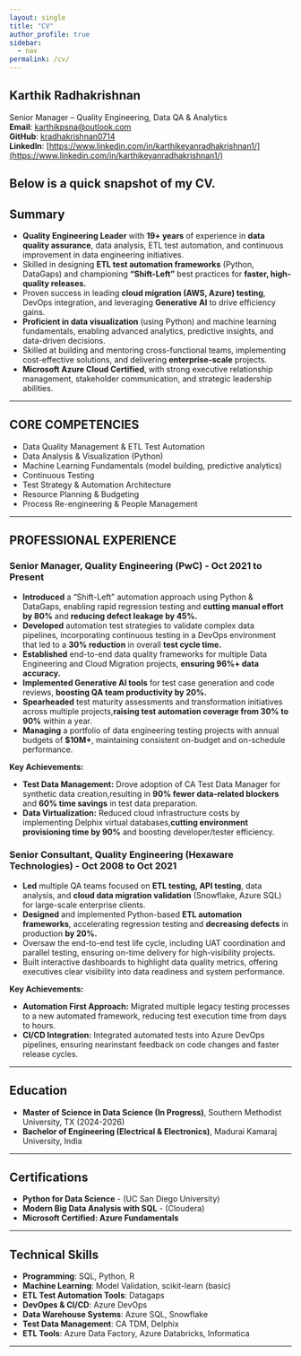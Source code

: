 ```yaml
---
layout: single
title: "CV"
author_profile: true
sidebar:
  - nav
permalink: /cv/
---
```


## Karthik Radhakrishnan
Senior Manager – Quality Engineering, Data QA & Analytics  
**Email**: karthikpsna@outlook.com  
**GitHub**: [kradhakrishnan0714](https://github.com/kradhakrishnan0714)  
**LinkedIn**: [https://www.linkedin.com/in/karthikeyanradhakrishnan1/](https://www.linkedin.com/in/karthikeyanradhakrishnan1/)

Below is a quick snapshot of my CV. 
---

## Summary

- **Quality Engineering Leader** with **19+ years** of experience in **data quality assurance**, data analysis, ETL test automation, and continuous improvement in data engineering initiatives.
- Skilled in designing **ETL test automation frameworks** (Python, DataGaps) and championing **“Shift-Left”** best practices for **faster, high-quality releases.**
- Proven success in leading **cloud migration (AWS, Azure) testing**, DevOps integration, and leveraging **Generative AI** to drive efficiency gains.
- **Proficient in data visualization** (using Python) and machine learning fundamentals, enabling advanced analytics, predictive insights, and data-driven decisions.
- Skilled at building and mentoring cross-functional teams, implementing cost-effective solutions, and delivering **enterprise-scale** projects.
- **Microsoft Azure Cloud Certified**, with strong executive relationship management, stakeholder communication, and strategic leadership abilities.

---

## CORE COMPETENCIES

- Data Quality Management & ETL Test Automation
- Data Analysis & Visualization (Python)
- Machine Learning Fundamentals (model building, predictive analytics)
- Continuous Testing
- Test Strategy & Automation Architecture
- Resource Planning & Budgeting
- Process Re-engineering & People Management

---

## PROFESSIONAL EXPERIENCE

### Senior Manager, Quality Engineering (PwC) - Oct 2021 to Present
- **Introduced** a “Shift-Left” automation approach using Python & DataGaps, enabling rapid regression testing and **cutting manual effort by 80%** and **reducing defect leakage by 45%.**
- **Developed** automation test strategies to validate complex data pipelines, incorporating continuous testing in a DevOps environment that led to a **30% reduction** in overall **test cycle time.**
- **Established** end-to-end data quality frameworks for multiple Data Engineering and Cloud Migration projects, **ensuring 96%+ data accuracy.**
- **Implemented Generative AI tools** for test case generation and code reviews, **boosting QA team productivity by 20%.**
- **Spearheaded** test maturity assessments and transformation initiatives across multiple projects,**raising test automation coverage from 30% to 90%** within a year.
- **Managing** a portfolio of data engineering testing projects with annual budgets of **$10M+**, maintaining consistent on-budget and on-schedule performance.

**Key Achievements:**

- **Test Data Management:** Drove adoption of CA Test Data Manager for synthetic data creation,resulting in **90% fewer data-related blockers** and **60% time savings** in test data preparation.
- **Data Virtualization:** Reduced cloud infrastructure costs by implementing Delphix virtual databases,**cutting environment provisioning time by 90%** and boosting developer/tester efficiency.

### Senior Consultant, Quality Engineering (Hexaware Technologies) - Oct 2008 to Oct 2021
- **Led** multiple QA teams focused on **ETL testing, API testing**, data analysis, and **cloud data migration validation** (Snowflake, Azure SQL) for large-scale enterprise clients.
- **Designed** and implemented Python-based **ETL automation frameworks**, accelerating regression testing and **decreasing defects** in production **by 20%.**
- Oversaw the end-to-end test life cycle, including UAT coordination and parallel testing, ensuring on-time delivery for high-visibility projects.
- Built interactive dashboards to highlight data quality metrics, offering executives clear visibility into data readiness and system performance.

**Key Achievements:**

- **Automation First Approach:** Migrated multiple legacy testing processes to a new automated framework, reducing test execution time from days to hours.
- **CI/CD Integration:** Integrated automated tests into Azure DevOps pipelines, ensuring nearinstant feedback on code changes and faster release cycles.
---

## Education

- **Master of Science in Data Science (In Progress)**, Southern Methodist University, TX (2024-2026)
- **Bachelor of Engineering (Electrical & Electronics)**, Madurai Kamaraj University, India

---

## Certifications

- **Python for Data Science** - (UC San Diego University)
- **Modern Big Data Analysis with SQL** - (Cloudera)
- **Microsoft Certified: Azure Fundamentals**

---

## Technical Skills

- **Programming**: SQL, Python, R
- **Machine Learning**: Model Validation, scikit-learn (basic)
- **ETL Test Automation Tools**: Datagaps
- **DevOpes & CI/CD**: Azure DevOps
- **Data Warehouse Systems**: Azure SQL, Snowflake
- **Test Data Management**: CA TDM, Delphix
- **ETL Tools**: Azure Data Factory, Azure Databricks, Informatica 

---